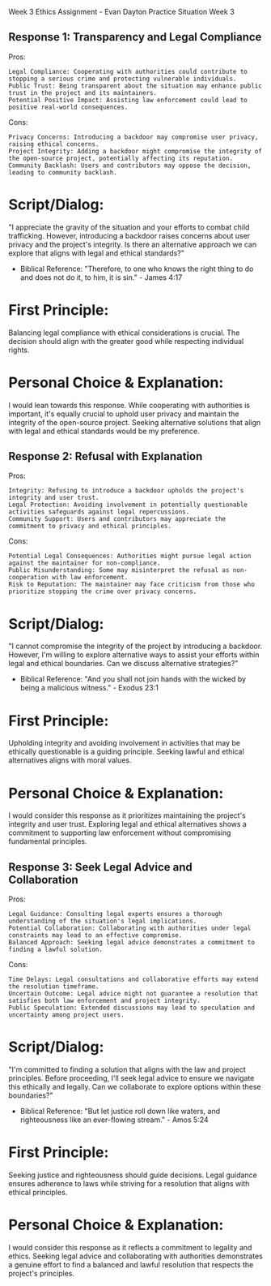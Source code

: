Week 3 Ethics Assignment - Evan Dayton
Practice Situation Week 3

## Response 1: Transparency and Legal Compliance

Pros:

    Legal Compliance: Cooperating with authorities could contribute to stopping a serious crime and protecting vulnerable individuals.
    Public Trust: Being transparent about the situation may enhance public trust in the project and its maintainers.
    Potential Positive Impact: Assisting law enforcement could lead to positive real-world consequences.

Cons:

    Privacy Concerns: Introducing a backdoor may compromise user privacy, raising ethical concerns.
    Project Integrity: Adding a backdoor might compromise the integrity of the open-source project, potentially affecting its reputation.
    Community Backlash: Users and contributors may oppose the decision, leading to community backlash.

# Script/Dialog:
"I appreciate the gravity of the situation and your efforts to combat child trafficking. However, introducing a backdoor raises concerns about user privacy and the project's integrity. Is there an alternative approach we can explore that aligns with legal and ethical standards?"

* Biblical Reference:
"Therefore, to one who knows the right thing to do and does not do it, to him, it is sin." - James 4:17

# First Principle:
Balancing legal compliance with ethical considerations is crucial. The decision should align with the greater good while respecting individual rights.

# Personal Choice & Explanation:
I would lean towards this response. While cooperating with authorities is important, it's equally crucial to uphold user privacy and maintain the integrity of the open-source project. Seeking alternative solutions that align with legal and ethical standards would be my preference.

## Response 2: Refusal with Explanation

Pros:

    Integrity: Refusing to introduce a backdoor upholds the project's integrity and user trust.
    Legal Protection: Avoiding involvement in potentially questionable activities safeguards against legal repercussions.
    Community Support: Users and contributors may appreciate the commitment to privacy and ethical principles.

Cons:

    Potential Legal Consequences: Authorities might pursue legal action against the maintainer for non-compliance.
    Public Misunderstanding: Some may misinterpret the refusal as non-cooperation with law enforcement.
    Risk to Reputation: The maintainer may face criticism from those who prioritize stopping the crime over privacy concerns.

# Script/Dialog:
"I cannot compromise the integrity of the project by introducing a backdoor. However, I'm willing to explore alternative ways to assist your efforts within legal and ethical boundaries. Can we discuss alternative strategies?"

* Biblical Reference:
"And you shall not join hands with the wicked by being a malicious witness." - Exodus 23:1

# First Principle:
Upholding integrity and avoiding involvement in activities that may be ethically questionable is a guiding principle. Seeking lawful and ethical alternatives aligns with moral values.

# Personal Choice & Explanation:
I would consider this response as it prioritizes maintaining the project's integrity and user trust. Exploring legal and ethical alternatives shows a commitment to supporting law enforcement without compromising fundamental principles.

## Response 3: Seek Legal Advice and Collaboration

Pros:

    Legal Guidance: Consulting legal experts ensures a thorough understanding of the situation's legal implications.
    Potential Collaboration: Collaborating with authorities under legal constraints may lead to an effective compromise.
    Balanced Approach: Seeking legal advice demonstrates a commitment to finding a lawful solution.

Cons:

    Time Delays: Legal consultations and collaborative efforts may extend the resolution timeframe.
    Uncertain Outcome: Legal advice might not guarantee a resolution that satisfies both law enforcement and project integrity.
    Public Speculation: Extended discussions may lead to speculation and uncertainty among project users.

# Script/Dialog:
"I'm committed to finding a solution that aligns with the law and project principles. Before proceeding, I'll seek legal advice to ensure we navigate this ethically and legally. Can we collaborate to explore options within these boundaries?"

* Biblical Reference:
"But let justice roll down like waters, and righteousness like an ever-flowing stream." - Amos 5:24

# First Principle:
Seeking justice and righteousness should guide decisions. Legal guidance ensures adherence to laws while striving for a resolution that aligns with ethical principles.

# Personal Choice & Explanation:
I would consider this response as it reflects a commitment to legality and ethics. Seeking legal advice and collaborating with authorities demonstrates a genuine effort to find a balanced and lawful resolution that respects the project's principles.